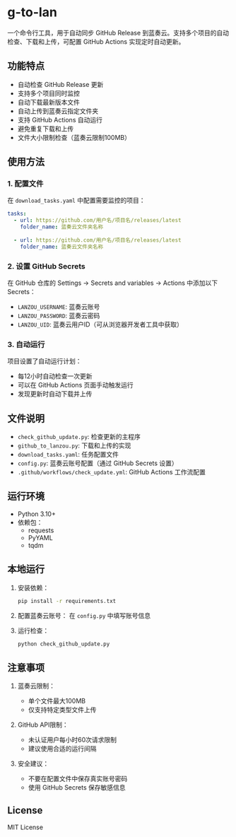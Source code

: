 # g-to-lan

一个命令行工具，用于自动同步 GitHub Release 到蓝奏云。支持多个项目的自动检查、下载和上传，可配置 GitHub Actions 实现定时自动更新。

## 功能特点

- 自动检查 GitHub Release 更新
- 支持多个项目同时监控
- 自动下载最新版本文件
- 自动上传到蓝奏云指定文件夹
- 支持 GitHub Actions 自动运行
- 避免重复下载和上传
- 文件大小限制检查（蓝奏云限制100MB）

## 使用方法

### 1. 配置文件

在 `download_tasks.yaml` 中配置需要监控的项目：

```yaml
tasks:
  - url: https://github.com/用户名/项目名/releases/latest
    folder_name: 蓝奏云文件夹名称
    
  - url: https://github.com/用户名/项目名/releases/latest
    folder_name: 蓝奏云文件夹名称
```

### 2. 设置 GitHub Secrets

在 GitHub 仓库的 Settings -> Secrets and variables -> Actions 中添加以下 Secrets：

- `LANZOU_USERNAME`: 蓝奏云账号
- `LANZOU_PASSWORD`: 蓝奏云密码
- `LANZOU_UID`: 蓝奏云用户ID（可从浏览器开发者工具中获取）

### 3. 自动运行

项目设置了自动运行计划：

- 每12小时自动检查一次更新
- 可以在 GitHub Actions 页面手动触发运行
- 发现更新时自动下载并上传

## 文件说明

- `check_github_update.py`: 检查更新的主程序
- `github_to_lanzou.py`: 下载和上传的实现
- `download_tasks.yaml`: 任务配置文件
- `config.py`: 蓝奏云账号配置（通过 GitHub Secrets 设置）
- `.github/workflows/check_update.yml`: GitHub Actions 工作流配置

## 运行环境

- Python 3.10+
- 依赖包：
  - requests
  - PyYAML
  - tqdm

## 本地运行

1. 安装依赖：

    ```bash
    pip install -r requirements.txt
    ```

2. 配置蓝奏云账号：
在 `config.py` 中填写账号信息

3. 运行检查：

    ```bash
    python check_github_update.py
    ```

## 注意事项

1. 蓝奏云限制：
   - 单个文件最大100MB
   - 仅支持特定类型文件上传

2. GitHub API限制：
   - 未认证用户每小时60次请求限制
   - 建议使用合适的运行间隔

3. 安全建议：
   - 不要在配置文件中保存真实账号密码
   - 使用 GitHub Secrets 保存敏感信息

## License

MIT License
